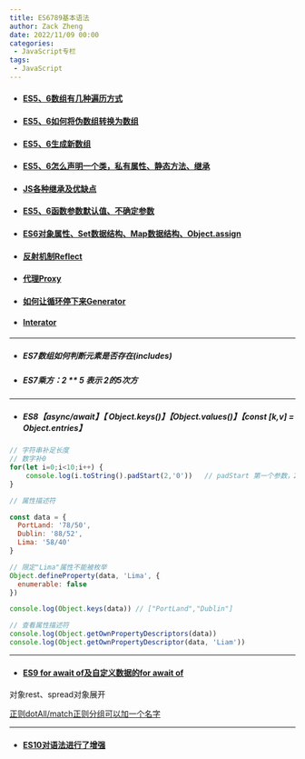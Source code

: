 ```yaml
---
title: ES6789基本语法
author: Zack Zheng
date: 2022/11/09 00:00
categories:
 - JavaScript专栏
tags:
 - JavaScript
---
```


<simple-img src="https://gitee.com/zackzhengxy/picGallery/raw/main/imgs/JavaScript数组.svg"></simple-img>

+ #### [ES5、6数组有几种遍历方式](https://github.com/zack-xy/try-projects/blob/main/learn-es6789/static/lesson2-2.js)

+ #### [ES5、6如何将伪数组转换为数组](https://github.com/zack-xy/try-projects/blob/main/learn-es6789/static/lesson2-2-1.js)

+ #### [ES5、6生成新数组](https://github.com/zack-xy/try-projects/blob/main/learn-es6789/static/lesson2-2-2.js)

+ ####  [ES5、6怎么声明一个类，私有属性、静态方法、继承](https://github.com/zack-xy/try-projects/blob/main/learn-es6789/static/lesson2-3.js)

+ #### [JS各种继承及优缺点](https://zack-xy.github.io/knownNet/program/specialColumn/JavaScript%E4%B8%93%E6%A0%8F/JavaScript%E4%B8%AD%E5%B8%B8%E8%A7%81%E7%9A%84%E7%BB%A7%E6%89%BF%E6%96%B9%E5%BC%8F.html)

+ #### [ES5、6函数参数默认值、不确定参数](https://github.com/zack-xy/try-projects/blob/main/learn-es6789/static/lesson2-4.js)

+ ####  [ES6对象属性、Set数据结构、Map数据结构、Object.assign](https://github.com/zack-xy/try-projects/blob/main/learn-es6789/static/lesson2-5.js)

+ #### [反射机制Reflect](https://github.com/zack-xy/try-projects/blob/main/learn-es6789/static/lesson2-6.js)

+ #### [代理Proxy](https://github.com/zack-xy/try-projects/blob/main/learn-es6789/static/lesson2-7.js)

+ #### [如何让循环停下来Generator](https://github.com/zack-xy/try-projects/blob/main/learn-es6789/static/lesson2-8.js)

+ #### [Interator](https://github.com/zack-xy/try-projects/blob/main/learn-es6789/static/lesson2-9.js)

----

+ ##### ES7数组如何判断元素是否存在(includes)

+ ##### ES7乘方：2 ** 5 表示 2的5次方

-----

+ ##### ES8【async/await】【 Object.keys()】【Object.values()】【const [k,v] = Object.entries】

```javascript
// 字符串补足长度
// 数字补0
for(let i=0;i<10;i++) {
	console.log(i.toString().padStart(2,'0'))   // padStart 第一个参数，2位，第二个参数，补0
}

```

```javascript
// 属性描述符

const data = {
  PortLand: '78/50',
  Dublin: '88/52',
  Lima: '58/40'
}

// 限定"Lima"属性不能被枚举
Object.defineProperty(data, 'Lima', {
  enumerable: false
})

console.log(Object.keys(data)) // ["PortLand","Dublin"]

// 查看属性描述符
console.log(Object.getOwnPropertyDescriptors(data))
console.log(Object.getOwnPropertyDescriptor(data, 'Liam'))
```

----

+ #### [ES9 for await of及自定义数据的for await of](https://github.com/zack-xy/try-projects/blob/main/learn-es6789/static/lesson5-1.js)

对象rest、spread对象展开

[正则dotAll/match正则分组可以加一个名字](https://github.com/zack-xy/try-projects/blob/main/learn-es6789/static/lesson5-3.js)

----

+ #### [ES10对语法进行了增强](https://github.com/zack-xy/try-projects/blob/main/learn-es6789/static/lesson6-1.js)


